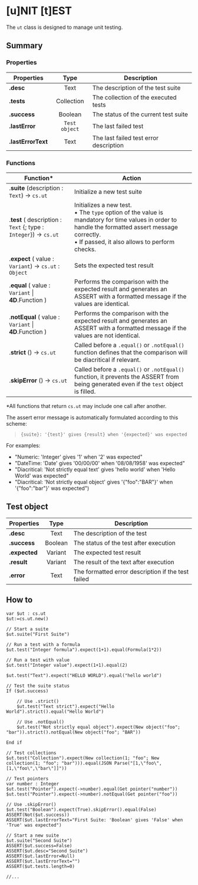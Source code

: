 # [u]NIT [t]EST

The `ut` class is designed to manage unit testing.

## Summary

### Properties
|Properties|Type|Description|
|---------|:----:|------|
|**.desc**|Text|The description of the test suite
|**.tests**|Collection|The collection of the executed tests
|**.success**|Boolean|The status of the current test suite
|**.lastError**|`Test object`|The last failed test
|**.lastErrorText**|Text|The last failed test error description

### Functions
|Function\*|Action|
|--------|------|  
|.**suite** (description : `Text`)  → `cs.ut` | Initialize a new test suite
|.**test** ( description : `Text` {; type : `Integer`})  → `cs.ut` | Initializes a new test.<br>• The `type` option of the value is mandatory for time values in order to handle the formatted assert message correctly.<br>• If passed, it also allows to perform checks.
|.**expect** ( value : `Variant`)  → `cs.ut` : `Object` | Sets the expected test result
|.**equal** ( value : `Variant` \| **4D**.Function )| Performs the comparison with the expected result and generates an ASSERT with a formatted message if the values are identical.
|.**notEqual** ( value : `Variant` \| **4D**.Function )| Performs the comparison with the expected result and generates an ASSERT with a formatted message if the values are not identical.
|.**strict** ()  → `cs.ut`| Called before a `.equal()` or `.notEqual()` function defines that the comparison will be diacritical if relevant.
|.**skipError** ()  → `cs.ut`| Called before a `.equal()` or `.notEqual()` function, it prevents the ASSERT from being generated even if the `test` object is filled.

\*All functions that return `cs.ut` may include one call after another.

The assert error message is automatically formulated according to this scheme:

> `{suite}: '{test}' gives {result} when '{expected}' was expected`

For examples:

* "Numeric: 'Integer' gives '1' when '2' was expected"
* "DateTime: 'Date' gives '00/00/00' when '08/08/1958' was expected"
* "Diacritical: 'Not strictly equal text' gives 'hello world' when 'Hello World' was expected"
* "Diacritical: 'Not strictly equal object' gives '{\"foo\":\"BAR\"}' when '{\"foo\":\"bar\"}' was expected")

## Test object

|Properties|Type|Description|
|---------|:----:|------|
|**.desc**| Text | The description of the test
|**.success**| Boolean | The status of the test after execution
|**.expected**| Variant | The expected test result
|**.result**| Variant | The result of the text after execution
|**.error**| Text | The formatted error description if the test failed

## How to

```4d
var $ut : cs.ut
$ut:=cs.ut.new()

// Start a suite
$ut.suite("First Suite")

// Run a test with a formula
$ut.test("Integer formula").expect(1+1).equal(Formula(1*2))

// Run a test with value
$ut.test("Integer value").expect(1+1).equal(2)

$ut.test("Text").expect("HELLO WORLD").equal("hello world")

// Test the suite status
If ($ut.success)
	
	// Use .strict()
	$ut.test("Text strict").expect("Hello World").strict().equal("Hello World")
	
	// Use .notEqual()
	$ut.test("Not strictly equal object").expect(New object("foo"; "bar")).strict().notEqual(New object("foo"; "BAR"))
	
End if 

// Test collections
$ut.test("Collection").expect(New collection(1; "foo"; New collection(1; "foo"; "bar"))).equal(JSON Parse("[1,\"foo\",[1,\"foo\",\"bar\"]]"))

// Test pointers
var number : Integer
$ut.test("Pointer").expect(->number).equal(Get pointer("number"))
$ut.test("Pointer").expect(->number).notEqual(Get pointer("foo"))

// Use .skipError()
$ut.test("Boolean").expect(True).skipError().equal(False)
ASSERT(Not($ut.success))
ASSERT($ut.lastErrorText="First Suite: 'Boolean' gives 'False' when 'True' was expected")

// Start a new suite
$ut.suite("Second Suite")
ASSERT($ut.success=False)
ASSERT($ut.desc="Second Suite")
ASSERT($ut.lastError=Null)
ASSERT($ut.lastErrorText="")
ASSERT($ut.tests.length=0)

//...
```


